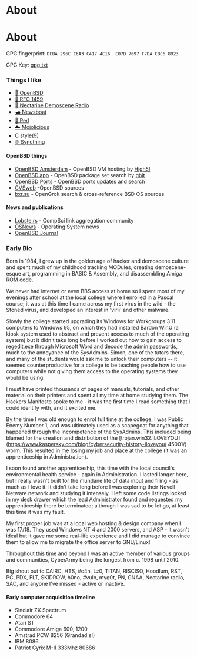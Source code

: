 # About

# About

GPG fingerprint: `DFBA 296C C6A3 C417 4C16  C07D 7697 F7DA CBC6 8923`

GPG Key: [gpg.txt](/gpg.txt)


### Things I like ###

* [🐡 OpenBSD](https://www.openbsd.org)
* [💬 RFC 1459](https://www.rfc-editor.org/rfc/rfc1459)
* [🍊 Nectarine Demoscene Radio](https://scenestream.net/demovibes/)
* [🛥️ Newsboat](https://newsboat.org/)
* [🐪 Perl](https://www.perl.org)
* [☁️ Mojolicious](https://mojolicious.org)
* [C style(9)](https://man.openbsd.org/style)
* [🌐 Syncthing](https://syncthing.net/)

#### OpenBSD things ####

* [OpenBSD Amsterdam](https://openbsd.amsterdam) - OpenBSD VM hosting by [High5!](https://high5.nl)
* [OpenBSD.app](https://openbsd.app) - OpenBSD package set search by [qbit](https://github.com/qbit)
* [OpenBSD Ports](https://openports.se/) - OpenBSD ports updates and search
* [CVSweb](https://cvsweb.openbsd.org/cgi-bin/cvsweb/src/) -OpenBSD sources
* [bxr.su](https://bxr.su) - OpenGrok search & cross-reference BSD OS sources

#### News and publications ####

* [Lobste.rs](https://lobste.rs) - CompSci link aggregation community
* [OSNews](https://osnews.com) - Operating System news
* [OpenBSD Journal](https://undeadly.org)

### Early Bio ###

Born in 1984, I grew up in the golden age of hacker and demoscene
culture and spent much of my childhood tracking MODules, creating
demoscene-esque art, programming in BASIC & Assembly, and disassembling
Amiga ROM code.

We never had internet or even BBS access at home so I spent most of my
evenings after school at the local college where I  enrolled in a Pascal
course; it was at this time I came across my first virus in the wild -
the Stoned virus, and developed an interest in 'virii' and
other malware.

Slowly the college started upgrading its Windows for Workgroups 3.11
computers to Windows 95, on which they had installed  Bardon WinU (a
kiosk system used to abstract and prevent access to much of the
operating system) but it didn't take long   before I worked out how to
gain access to regedit.exe through Microsoft Word and decode the admin
passwords, much to the   annoyance of the SysAdmins. Simon, one of the
tutors there, and many of the students would ask me to unlock their
computers -- it seemed counterproductive for a college to be teaching
people how to use computers while not giving them access to the
operating systems they would be using.

I must have printed thousands of pages of manuals, tutorials, and other
material on their printers and spent all my time at home studying them.
The Hackers Manifesto spoke to me - it was the first time I read something
that I could identify with, and it excited me.

By the time I was old enough to enrol full time at the college, I was
Public Enemy Number 1, and was ultimately used as a  scapegoat for
anything that happened through the incompetence of the SysAdmins. This
included being blamed for the creation and distribution of the
[trojan.win32.ILOVEYOU](https://www.kaspersky.com/blog/cybersecurity-history-iloveyou/
45001/) worm. This resulted in me losing my job and place at the
college (it was an apprenticeship in Administration).

I soon found another apprenticeship, this time with the local council's
environmental health service - again in Administration. I
lasted longer here, but I really wasn't built for the mundane life of
data input and filing - as much   as I love it. It didn't take long
before I was exploring their Novell Netware network and studying it
intensely. I left   some code listings locked in my desk drawer which
the lead Administrator found and requested my apprenticeship there be
terminated; although I was sad to be let go, at least this time it was
my fault.

My first proper job was at a local web hosting & design company when I
was 17/18. They used Windows NT 4 and 2000 servers, and ASP - it wasn't
ideal but it gave me some real-life experience and I did manage to
convince them to allow me to migrate the office server to
GNU/Linux!

Throughout this time and beyond I was an active member of various groups
and communities, CyberArmy being the longest from c. 1998 until 2010.

Big shout out to CAIRC, HTS, #c4n, Lz0, TiTAN, RISCISO, Hoodlum, RST,
PC, PDX, FLT, SKIDROW, h0no, #vuln, myg0t, PN, GNAA, Nectarine radio,
SAC, and anyone I've missed - active or inactive.

#### Early computer acquisition timeline

* Sinclair ZX Spectrum
* Commodore 64
* Atari ST
* Commodore Amiga 600, 1200
* Amstrad PCW 8256 (Grandad's!)
* IBM 8086
* Patriot Cyrix M-II 333Mhz 80686


